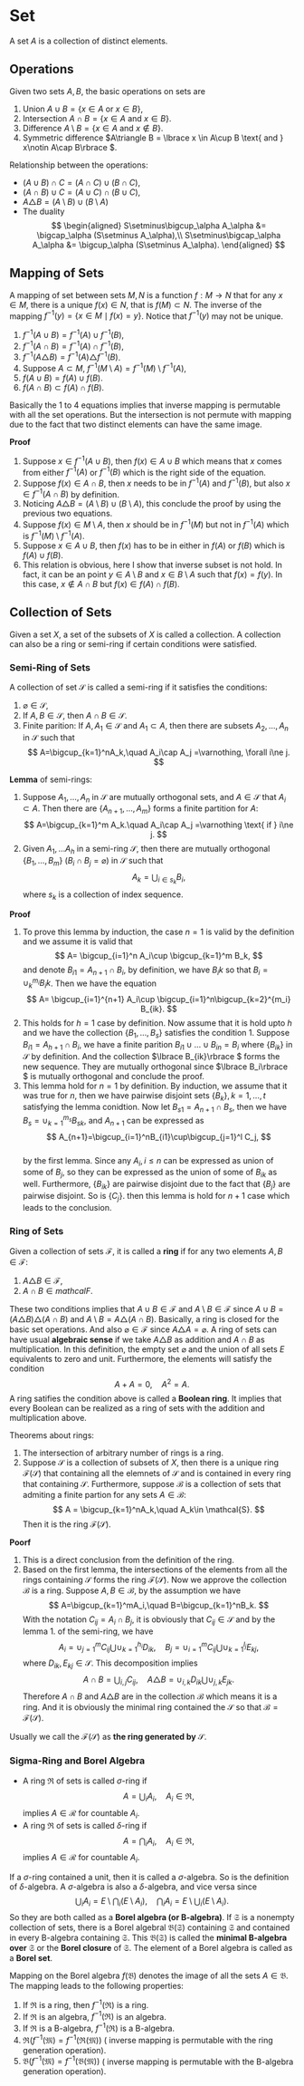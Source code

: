 # Set


A set $A$ is a collection of distinct elements. 

## Operations

Given two sets $A,B$, the basic operations on sets are
1. Union $A\cup B = \lbrace x\in A \text{ or } x\in B\rbrace$,
2. Intersection $A\cap B = \lbrace x\in A \text{ and } x\in B\rbrace$. 
3. Difference $A\setminus B = \lbrace x\in A\text{ and } x\notin B\rbrace$.
4. Symmetric difference $A\triangle B = \lbrace x \in A\cup B \text{ and } x\notin A\cap B\rbrace $.

Relationship between the operations:
* $(A\cup B)\cap C=(A\cap C)\cup (B\cap C)$,
* $(A\cap B)\cup C=(A\cup C)\cap (B\cup C)$,
* $A\triangle B = (A\setminus B)\cup (B\setminus A)$
* The duality
$$
\begin{aligned}
S\setminus\bigcup_\alpha A_\alpha &= \bigcap_\alpha (S\setminus A_\alpha),\\
S\setminus\bigcap_\alpha A_\alpha &= \bigcup_\alpha (S\setminus A_\alpha).
\end{aligned}
$$

## Mapping of Sets
A mapping of set between sets $M,N$ is a function $f:M\to N$ that for any $x\in M$, there is a unique $f(x)\in N$, that is $f(M)\subset N$.
The inverse of the mapping $f^{-1}(y) = \lbrace x\in M \mid f(x) = y\rbrace$. Notice that $f^{-1}(y)$ may not be unique.


1. $f^{-1}(A\cup B) = f^{-1}(A)\cup f^{-1}(B)$,
2. $f^{-1}(A\cap B) = f^{-1}(A)\cap f^{-1}(B)$,
3. $f^{-1}(A\triangle B) = f^{-1}(A)\triangle f^{-1}(B)$.
4. Suppose $A\subset M$, $f^{-1}(M\setminus A) = f^{-1}(M)\setminus f^{-1}(A)$, 
5. $f(A\cup B) = f(A)\cup f(B)$.
6. $f(A\cap B) \subset f(A)\cap f(B)$. 

Basically the 1 to 4 equations implies that inverse mapping is permutable with all the set operations. But the intersection is not permute with mapping due to the fact that two distinct elements can have the same image.

**Proof**
1. Suppose $x\in f^{-1}(A\cup B)$, then $f(x)\in A\cup B$ which means that $x$ comes from either $f^{-1}(A)$ or $f^{-1}(B)$ which is the right side of the equation.
2. Suppose $f(x)\in A\cap B$, then $x$ needs to be in $f^{-1}(A)$ and $f^{-1}(B)$, but also $x\in f^{-1}(A\cap B)$ by definition. 
3. Noticing $A\triangle B = (A\setminus B)\cup (B\setminus A)$, this conclude the proof by using the previous two equations.
4. Suppose $f(x) \in M\setminus A$, then $x$ should be in $f^{-1}(M)$ but not in $f^{-1}(A)$ which is $f^{-1}(M)\setminus f^{-1}(A)$.  
5. Suppose $x \in A\cup B$,  then $f(x)$ has to be in either in $f(A)$ or $f(B)$ which is $f(A)\cup f(B)$.
6. This relation is obvious, here I show that inverse subset is not hold. In fact, it can be an point $y\in A\setminus B$ and $x\in B\setminus A$ such that $f(x)=f(y)$. In this case, $x\notin A\cap B$ but $f(x) \in f(A)\cap f(B)$. 

## Collection of Sets
Given a set $X$, a set of the subsets of $X$ is called a collection. A collection can also be a ring or semi-ring if certain conditions were satisfied.

### Semi-Ring of Sets

A collection of set $\mathcal{S}$ is called a semi-ring if it satisfies the conditions:
1. $\varnothing \in \mathcal{S}$,
2. If $A,B\in\mathcal{S}$, then $A\cap B\in \mathcal{S}$. 
3. Finite parition: If $A,A_1\in \mathcal{S}$ and $A_1\subset A$, then there are subsets $A_2, \dots, A_n$ in $\mathcal{S}$ such that
$$
A=\bigcup_{k=1}^nA_k,\quad A_i\cap A_j =\varnothing, \forall i\ne j.
$$

**Lemma** of semi-rings:
1. Suppose $A_1,\dots, A_n$ in $\mathcal{S}$ are mutually orthogonal sets, and $A\in \mathcal{S}$ that $A_i\subset A$. Then there are $\lbrace A_{n+1}, \dots, A_m\rbrace$ forms a finite partition for $A$:
$$
A=\bigcup_{k=1}^m A_k.\quad A_i\cap A_j =\varnothing \text{ if } i\ne j.
$$
2. Given $A_1,\dots A_h$ in a semi-ring $\mathcal{S}$, then there are mutually orthogonal $\lbrace B_1,\dots, B_m\rbrace$ ($B_i\cap B_j =\varnothing$) in $\mathcal{S}$ such that
$$
A_k = \bigcup_{i\in s_k} B_i,
$$
where $s_k$ is a collection of index sequence. 


**Proof**
1. To prove this lemma by induction, the case $n=1$ is valid by the definition and we assume it is valid that
$$
A= \bigcup_{i=1}^n A_i\cup \bigcup_{k=1}^m B_k,
$$
and denote $B_{i1}=A_{n+1}\cap B_i$, by definition, we have $B_ik$ so that $B_i=\cup_k^{m_i}B_ik$. Then we have the equation
$$
A= \bigcup_{i=1}^{n+1} A_i\cup \bigcup_{i=1}^n\bigcup_{k=2}^{m_i} B_{ik}.
$$
2. This holds for $h=1$ case by definition. Now assume that it is hold upto $h$ and we have the collection $\lbrace  B_1, \dots,  B_s\rbrace$ satisfies the condition 1. Suppose $B_{i1} = A_{h+1}\cap B_i$, we have a finite parition $B_{i1}\cup\dots\cup B_{in} = B_i$ where $\lbrace B_{ik}\rbrace$ in $\mathcal{S}$ by definition. And the collection $\lbrace B_{ik}\rbrace $ forms the new sequence. They are mutually orthogonal since $\lbrace B_i\rbrace $ is mutually orthogonal and conclude the proof.
2. This lemma hold for $n=1$ by definition. By induction, we assume that it was true for $n$, then we have pairwise disjoint sets $\lbrace B_k\rbrace, k=1,\dots,t$ satisfying the lemma conidtion. Now let $B_{s1}=A_{n+1}\cap B_{s}$, then we have $B_{s}=\cup_{k=1}^{m_s}B_{sk}$, and $A_{n+1}$ can be expressed as
$$
A_{n+1}=\bigcup_{i=1}^nB_{i1}\cup\bigcup_{j=1}^l C_j,
$$  
by the first lemma. Since any $A_i,i\le n$ can be expressed as union of some of $B_j$, so they can be expressed as the union of some of $B_{ik}$ as well. Furthermore, $\lbrace B_{ik}\rbrace$ are pairwise disjoint due to the fact that $\lbrace B_j\rbrace$ are pairwise disjoint. So is $\lbrace C_j\rbrace$. then this lemma is hold for $n+1$ case which leads to the conclusion.

### Ring of Sets

Given a collection of sets $\mathcal{F}$, it is called a **ring** if for any two elements $A,B\in\mathcal{F}$:
1. $A\triangle B\in \mathcal{F}$,
2. $A\cap B \in mathcal{F}$. 

These two conditions implies that $A\cup B\in \mathcal{F}$ and $A\setminus B\in \mathcal{F}$ since $A\cup B = (A\triangle B)\triangle (A\cap B)$ and $A\setminus B=A\triangle(A\cap B)$. Basically, a ring is closed for the basic set operations. And also $\varnothing \in \mathcal{F}$ since $A\triangle A =\varnothing$. A ring of sets can have usual **algebraic sense** if we take $A\triangle B$ as addition and $A\cap B$ as multiplication. In this definition, the empty set $\varnothing$ and the union of all sets $E$ equivalents to 
zero and unit. Furthermore, the elements will satisfy the condition
$$
A+A=0,\quad A^2=A.
$$
A ring satifies the condition above is called a **Boolean ring**. It implies that every Boolean can be realized as a ring of sets with the addition and multiplication above.


Theorems about rings:
1. The intersection of arbitrary number of rings is a ring.
2. Suppose $\mathcal{S}$ is a collection of subsets of $X$, then there is a unique ring $\mathcal{F}(\mathcal{S})$ that containing all the elemnets of $\mathcal{S}$ and is contained in every ring that containing $\mathcal{S}$. Furthermore, suppose $\mathcal{B}$ is a collection of sets that admiting a finite partion for any sets $A\in\mathcal{B}$:
$$
A = \bigcup_{k=1}^nA_k,\quad A_k\in \mathcal{S}.
$$ 
Then it is the ring $\mathcal{F}(\mathcal{S})$.

**Poorf**
1. This is a direct conclusion from the definition of the ring.
2. Based on the first lemma, the intersections of the elements from all the rings containing $\mathcal{S}$ forms the ring $\mathcal{F}(\mathcal{S})$. Now we approve the collection $\mathcal{B}$ is a ring. Suppose $A, B\in\mathcal{B}$, by the assumption we have
$$
A=\bigcup_{k=1}^mA_i,\quad B=\bigcup_{k=1}^nB_k.
$$
With the notation $C_{ij}=A_i\cap B_j$, it is obviously that $C_{ij}\in\mathcal{S}$ and by the lemma 1. of the semi-ring, we have
$$
A_i=\cup_{j=1}^mC_{ij}\bigcup \cup_{k=1}^{h_i}D_{ik},\quad B_j=\cup_{i=1}^mC_{ij}\bigcup \cup_{k=1}^{l_j}E_{kj},
$$
where $D_{ik},E_{kj}\in\mathcal{S}$. This decomposition implies
$$
A\cap B = \bigcup_{i,j} C_{ij},\quad A\triangle B = \cup_{i,k}D_{ik}\bigcup\cup_{j,k}E_{jk}.
$$
Therefore $A\cap B$ and $A\triangle B$ are in the collection $\mathcal{B}$ which means it is a ring. And it is obviously the minimal ring contained the $\mathcal{S}$ so that $\mathcal{B}=\mathcal{F}(\mathcal{S})$. 

Usually we call the $\mathcal{F}(\mathcal{S})$ as **the ring generated by** $\mathcal{S}$. 

### Sigma-Ring and Borel Algebra

* A ring $\mathfrak{R}$ of sets is called $\sigma$-ring if
$$
A=\bigcup_i A_i,\quad A_i\in \mathfrak{R},
$$
implies $A\in\mathcal{R}$ for countable $A_i$.
* A ring $\mathfrak{R}$ of sets is called $\delta$-ring if
$$
A=\bigcap_i A_i,\quad A_i\in \mathfrak{R},
$$
implies $A\in\mathcal{R}$ for countable $A_i$.

If a $\sigma$-ring contained a unit, then it is called a $\sigma$-algebra. So is the definition of $\delta$-algebra. A $\sigma$-algebra is also a $\delta$-algebra, and vice versa since 
$$
\bigcup_iA_i=E\setminus\bigcap_i(E\setminus A_i),\quad \bigcap_iA_i=E\setminus \bigcup_i(E\setminus A_i).
$$
So they are both called as a **Borel algebra (or B-algebra)**. If $\mathfrak{S}$ is a nonempty collection of sets, there is a Borel algebral $\mathfrak{B}(\mathfrak{S})$ containing $\mathfrak{S}$ and contained in every B-algebra containing $\mathfrak{S}$. This $\mathfrak{B}(\mathfrak{S})$ is called the **minimal B-algebra over** $\mathfrak{S}$ or the **Borel closure** of $\mathfrak{S}$. The element of a Borel algebra is called as a **Borel set**.

Mapping on the Borel algebra $f(\mathfrak{B})$ denotes the image of all the sets $A\in\mathfrak{B}$. The mapping leads to the following properties:
1. If $\mathfrak{R}$ is a ring, then $f^{-1}(\mathfrak{R})$ is a ring.
2. If $\mathfrak{R}$ is an algebra, $f^{-1}(\mathfrak{R})$ is an algebra.
3. If $\mathfrak{R}$ is a B-algebra, $f^{-1}(\mathfrak{R})$ is a B-algebra.
4. $\mathfrak{R}(f^{-1}(\mathfrak{M}) = f^{-1}(\mathfrak{R}(\mathfrak{M}))$ ( inverse mapping is permutable with the ring generation operation).
5. $\mathfrak{B}(f^{-1}(\mathfrak{M}) = f^{-1}(\mathfrak{B}(\mathfrak{M}))$ ( inverse mapping is permutable with the B-algebra generation operation).
